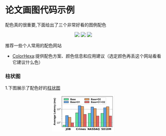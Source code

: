 # 论文画图代码示例

配色真的很重要,下面给出了三个非常好看的图例配色
<center>
  <img src="fig_example1" width="30%" >
  <img src="fig_example2" width="30%">
  <img src="fig_example3" width="30%">
</center>

推荐一些个人常用的配色网站
- [ColorHexa](https://www.colorhexa.com):提供配色方案、颜色信息和应用建议（选定颜色再丢这个网站看看它建议什么色）

### 柱状图
1.下图展示了配色好的[柱状图](/bar_figure+.ipynb)
<center class ='img'>
<img title="bar_example" src="bar_example.png" width="40%">
</center>
